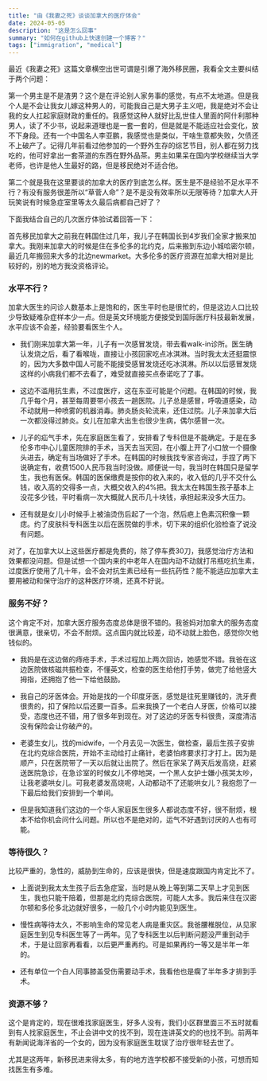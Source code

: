 ```yaml
---
title: "由《我妻之死》谈谈加拿大的医疗体会"
date: 2024-05-05
description: "这是怎么回事"
summary: "如何在github上快速创建一个博客？"
tags: ["immigration", "medical"]
---
```


最近《我妻之死》这篇文章横空出世可谓是引爆了海外移民圈，我看全文主要纠结于两个问题：

第一个男主是不是渣男？这个是在评论别人家务事的感觉，有点不太地道。但是我个人是不会让我女儿嫁这种男人的，可能我自己是大男子主义吧，我是绝对不会让我的女人扛起家庭财政的重任的。我感觉这种人就好比乱世佳人里面的阿什利那种男人，读了不少书，说起来道理也是一套一套的，但是就是不能适应社会变化，放不下身段。还有一个中国名人李亚鹏，我感觉也是类似，干啥生意都失败，欠债还不上破产了。记得几年前看过他参加的一个野外生存的综艺节目，别人都在努力找吃的，他可好拿出一套茶道的东西在野外品茶。男主如果呆在国内学校继续当大学老师，也许是他人生最好的路，但是移民绝对不适合他。

第二个就是我在这里要谈的加拿大的医疗到底怎么样。医生是不是经验不足水平不行？有没有服务很差所以“草菅人命”？是不是没有效率所以无限等待？加拿大人开玩笑说有时候急症室里等太久最后病都自己好了？

下面我结合自己的几次医疗体验试着回答一下：

首先移民加拿大之前我在韩国住过几年，我儿子在韩国长到4岁我们全家才搬来加拿大。我刚来加拿大的时候是住在多伦多的北约克，后来搬到东边小城哈密尔顿，最近几年搬回来大多的北边newmarket。大多伦多的医疗资源在加拿大相对是比较好的，别的地方我没资格评论。

### 水平不行？

加拿大医生的问诊人数基本上是饱和的，医生平时也是很忙的，但是这边人口比较少导致疑难杂症样本少一点。但是英文环境能方便接受到国际医疗科技最新发展，水平应该不会差，经验要看医生个人。

- 我们刚来加拿大第一年，儿子有一次感冒发烧，带去看walk-in诊所。医生确认发烧之后，看了看喉咙，直接让小孩回家吃点冰淇淋。当时我太太还挺震惊的，因为大多数中国人可能不能接受感冒发烧还吃冰淇淋。所以以后感冒发烧这样的小病我们都不去看了，难受就直接买点泰诺吃了了事。

- 这边不滥用抗生素，不过度医疗，这在东亚可能是个问题。在韩国的时候，我几乎每个月，甚至每周要带小孩去一趟医院。儿子总是感冒，呼吸道感染，动不动就用一种喷雾的机器消毒。肺炎肠炎轮流来，还住过院。儿子来加拿大后一次都没得过肺炎。女儿在加拿大出生也很少生病，偶尔感冒一次。

- 儿子的疝气手术，先在家庭医生看了，安排看了专科但是不能确定。于是在多伦多市中心儿童医院排的手术，当天去当天回，在小腹上开了小口放一个摄像头进去，确定有当场做好了手术。在韩国的时候我找专家咨询过，手捏了两下说确定有，收费1500人民币我当时没做。顺便说一句，我当时在韩国只是留学生，我也有医保。韩国的医保缴费是按你的收入来的，收入低的几乎不交什么钱，收入高的交得多一点，大概交收入的4%把。我太太在韩国生孩子基本上没花多少钱，平时看病一次大概就人民币几十块钱，承担起来没多大压力。

- 还有就是女儿小时候手上被油烫伤后起了一个泡，然后疤上色素沉积像一颗痣。约了皮肤科专科医生以后在医院做的手术，切下来的组织化验检查了说没有问题。

对了，在加拿大以上这些医疗都是免费的，除了停车费30刀，我感觉治疗方法和效果都没问题。但是试想一个国内来的中老年人在国内动不动就打吊瓶吃抗生素，过度医疗使用了几十年，会不会对抗生素已经有一些抗药性？能不能适应加拿大主要用被动和保守治疗的这种医疗环境，还真不好说。

### 服务不好？

这个肯定不对，加拿大医疗服务态度总体是很不错的。我爸妈对加拿大的服务态度很满意，很亲切，不会不耐烦。这点国内就比较差，动不动就上脸色，感觉你欠他钱似的。

- 我妈是在这边做的痔疮手术，手术过程加上两次回访，她感觉不错。我爸在这边医院做核磁共振检查，不懂英文，检查的医生给他打手势，做完了给他竖大拇指，还拥抱了他一下给他鼓励。

- 我自己的牙医体会。开始是找的一个印度牙医，感觉是往死里赚钱的，洗牙费很贵的，扣了保险以后还要一百多。后来我换了一个老白人牙医，价格可以接受，态度也还不错，用了很多年到现在。对了这边的牙医专科很贵，深度清洁没有保险会让你破产的。

- 老婆生女儿，找的midwife，一个月去见一次医生，做检查，最后生孩子安排在北约克综合医院，开始不主动给打止痛针，老婆怕疼要求打才打上。因为是顺产，只在医院带了一天以后就让出院了。然后在家呆了两天后发高烧，赶紧送医院急诊，在急诊室的时候女儿不停地哭，一个黑人女护士嫌小孩哭太吵，让我老婆哄女儿。可我老婆发高烧呢，人动都动不了还能哄女儿？我抱怨了一下最后给我们安排到一个单间。

- 但是我知道我们这边的一个华人家庭医生很多人都说态度不好，很不耐烦，根本不给你机会问什么问题。所以也不是绝对的，运气不好遇到讨厌的人也有可能。

### 等待很久？

比较严重的，急性的，威胁到生命的，应该是很快，但是速度跟国内肯定比不了。

- 上面说到我太太生孩子后去急症室，当时是从晚上等到第二天早上才见到医生，我也只能干陪着，但那是北约克综合医院，可能人太多。我后来住在汉密尔顿和多伦多北边就好很多，一般几个小时内能见到医生。

- 慢性病等待太久，不影响生命的常见老人病是重灾区。我爸腰椎脱位，从见家庭医生到见专科医生等了一两年。见了专科医生以后判断问题没严重到动手术，于是让回家再看看，以后更严重再约。可是如果再约一等又是半年一年的。

- 还有单位一个白人同事膝盖受伤需要动手术，我看他也是瘸了半年多才排到手术。

### 资源不够？

这个是肯定的，现在很难找家庭医生，好多人没有，我们小区群里面三不五时就看到有人找家庭医生，不止会讲中文的找不到，现在连讲英文的的也找不到。前两年有新闻说海洋省的一个女的，因为没有家庭医生耽误了治疗很年轻去世了。

尤其是这两年，新移民进来得太多，有的地方连学校都不接受新的小孩，可想而知找医生有多难。


